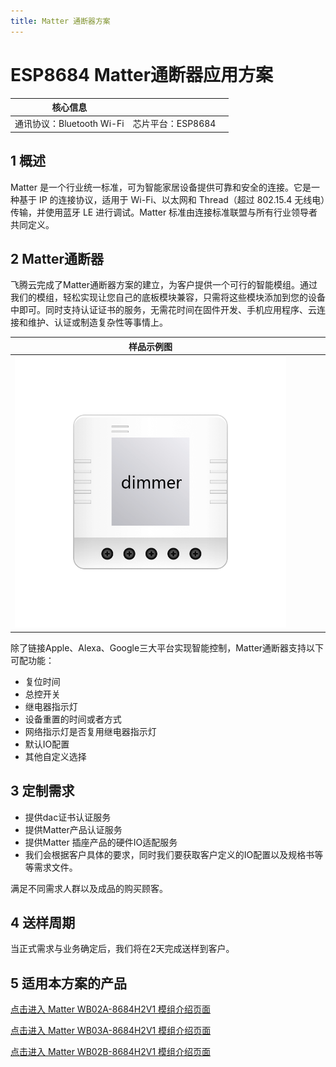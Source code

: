 ```yaml
---
title: Matter 通断器方案
---
```


#  ESP8684 Matter通断器应用方案

| 核心信息 |        |         |
| -------- | ---------- |------------ |
| 通讯协议：Bluetooth Wi-Fi |   芯片平台：ESP8684  |          |

## 1 概述
Matter 是一个行业统一标准，可为智能家居设备提供可靠和安全的连接。它是一种基于 IP 的连接协议，适用于 Wi-Fi、以太网和 Thread（超过 802.15.4 无线电）传输，并使用蓝牙 LE 进行调试。Matter 标准由连接标准联盟与所有行业领导者共同定义。

<!-- ![tupian](/assets/images/matter/overview.png)

![可提供设备关系](/assets/images/matter/产品提供设备图.png) -->

## 2 Matter通断器

飞腾云完成了Matter通断器方案的建立，为客户提供一个可行的智能模组。通过我们的模组，轻松实现让您自己的底板模块兼容，只需将这些模块添加到您的设备中即可。同时支持认证证书的服务，无需花时间在固件开发、手机应用程序、云连接和维护、认证或制造复杂性等事情上。

| 样品示例图                              |        |           |          |           |
|------------------------------------|  --------- | ------ | --------- | --------- |
| ![](/assets/images/matter/通断器.jpg) |      |       |      |        |

  除了链接Apple、Alexa、Google三大平台实现智能控制，Matter通断器支持以下可配功能：

- 复位时间
- 总控开关
- 继电器指示灯
- 设备重置的时间或者方式
- 网络指示灯是否复用继电器指示灯
- 默认IO配置
- 其他自定义选择


## 3 定制需求

- 提供dac证书认证服务
- 提供Matter产品认证服务
- 提供Matter 插座产品的硬件IO适配服务
- 我们会根据客户具体的要求，同时我们要获取客户定义的IO配置以及规格书等等需求文件。

满足不同需求人群以及成品的购买顾客。

## 4 送样周期
当正式需求与业务确定后，我们将在2天完成送样到客户。


## 5 适用本方案的产品

<!-- [点击进入 Matter 模组介绍页面](../../products/matter/socket1_5.md)  -->

[点击进入 Matter WB02A-8684H2V1 模组介绍页面](../../products/matter/socket1_5.md)

[点击进入 Matter WB03A-8684H2V1 模组介绍页面](../../products/matter/WB03A-8684H2V1.md)

[点击进入 Matter WB02B-8684H2V1 模组介绍页面](../../products/matter/WB02B-8684H2V1.md)
